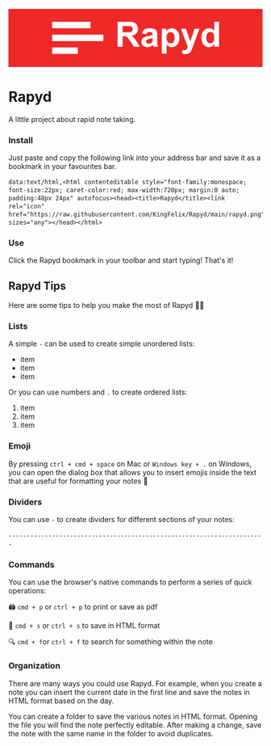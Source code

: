 ![Rapyd](./rapyd-cover.png)

# Rapyd
A little project about rapid note taking.

### Install
Just paste and copy the following link into your address bar and save it as a bookmark in your favourites bar.

    data:text/html,<html contenteditable style="font-family:monospace; font-size:22px; caret-color:red; max-width:720px; margin:0 auto; padding:48px 24px" autofocus><head><title>Rapyd</title><link rel="icon" href="https://raw.githubusercontent.com/KingFelix/Rapyd/main/rapyd.png" sizes="any"></head></html>

### Use
Click the Rapyd bookmark in your toolbar and start typing! That's it! 

## Rapyd Tips

Here are some tips to help you make the most of Rapyd 👍🏻

### Lists

A simple `-` can be used to create simple unordered lists:

- item
- item
- item

Or you can use numbers and `.` to create ordered lists:

1. item
2. item
3. item

### Emoji

By pressing `ctrl + cmd + space` on Mac or `Windows key + .` on Windows, you can open the dialog box that allows you to insert emojis inside the text that are useful for formatting your notes 📝

### Dividers

You can use `-` to create dividers for different sections of your notes:

`-----------------------------------------------------------------------`

### Commands

You can use the browser's native commands to perform a series of quick operations:

🖨 `cmd + p` or `ctrl + p` to print or save as pdf

💾 `cmd + s` or `ctrl + s` to save in HTML format

🔍 `cmd + f`or  `ctrl + f` to search for something within the note

### Organization

There are many ways you could use Rapyd. For example, when you create a note you can insert the current date in the first line and save the notes in HTML format based on the day.

You can create a folder to save the various notes in HTML format. Opening the file you will find the note perfectly editable. After making a change, save the note with the same name in the folder to avoid duplicates.
